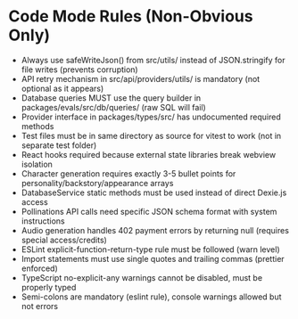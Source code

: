 # Code Mode Rules (Non-Obvious Only)
- Always use safeWriteJson() from src/utils/ instead of JSON.stringify for file writes (prevents corruption)
- API retry mechanism in src/api/providers/utils/ is mandatory (not optional as it appears)
- Database queries MUST use the query builder in packages/evals/src/db/queries/ (raw SQL will fail)
- Provider interface in packages/types/src/ has undocumented required methods
- Test files must be in same directory as source for vitest to work (not in separate test folder)
- React hooks required because external state libraries break webview isolation
- Character generation requires exactly 3-5 bullet points for personality/backstory/appearance arrays
- DatabaseService static methods must be used instead of direct Dexie.js access
- Pollinations API calls need specific JSON schema format with system instructions
- Audio generation handles 402 payment errors by returning null (requires special access/credits)
- ESLint explicit-function-return-type rule must be followed (warn level)
- Import statements must use single quotes and trailing commas (prettier enforced)
- TypeScript no-explicit-any warnings cannot be disabled, must be properly typed
- Semi-colons are mandatory (eslint rule), console warnings allowed but not errors